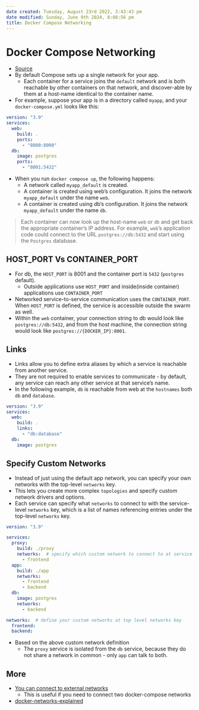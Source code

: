 ```yaml
---
date created: Tuesday, August 23rd 2022, 3:43:43 pm
date modified: Sunday, June 9th 2024, 8:08:56 pm
title: Docker Compose Networking
---
```


# Docker Compose Networking

- [Source](https://docs.docker.com/compose/networking/)
- By default Compose sets up a single network for your app.
	- Each container for a service joins the `default` network and is both reachable by other containers on that network, and discover-able by them at a host-name identical to the container name.
- For example, suppose your app is in a directory called `myapp`, and your `docker-compose.yml` looks like this:

```yml
version: "3.9"
services:
  web:
    build: .
    ports:
      - "8000:8000"
  db:
    image: postgres
    ports:
      - "8001:5432"
```

- When you run `docker compose up`, the following happens:
	- A network called `myapp_default` is created.
	- A container is created using web’s configuration. It joins the network `myapp_default` under the name `web`.
	- A container is created using db’s configuration. It joins the network `myapp_default` under the name `db`.

> Each container can now look up the host-name `web` or `db` and get back the appropriate container’s IP address. For example, `web`’s application code could connect to the URL `postgres://db:5432` and start using the `Postgres` database.

## HOST_PORT Vs CONTAINER_PORT

- For db, the `HOST_PORT` is 8001 and the container port is `5432` (`postgres` default).
	- Outside applications use `HOST_PORT` and inside(inside container) applications use `CONTAINER_PORT`
- Networked service-to-service communication uses the `CONTAINER_PORT`. When `HOST_PORT` is defined, the service is accessible outside the swarm as well.
- Within the `web` container, your connection string to db would look like `postgres://db:5432`, and from the host machine, the connection string would look like `postgres://{DOCKER_IP}:8001`.

## Links

- Links allow you to define extra aliases by which a service is reachable from another service.
- They are not required to enable services to communicate - by default, any service can reach any other service at that service’s name.
- In the following example, `db` is reachable from web at the `hostnames` both `db` and `database`.

```yml
version: "3.9"
services:
  web:
    build: .
    links:
      - "db:database"
  db:
    image: postgres
```

## Specify Custom Networks

- Instead of just using the default app network, you can specify your own networks with the top-level `networks` key.
- This lets you create more complex `topologies` and specify custom network drivers and options.
- Each service can specify what `networks` to connect to with the service-level `networks` key, which is a list of names referencing entries under the top-level `networks` key.

```yml
version: "3.9"

services:
  proxy:
    build: ./proxy
    networks:  # specify which custom network to connect to at service level networks key
      - frontend 
  app:
    build: ./app
    networks:
      - frontend
      - backend
  db:
    image: postgres
    networks:
      - backend

networks:  # define your custom networks at top level networks key
  frontend: 
  backend:
```

- Based on the above custom network definition
	- The `proxy` service is isolated from the `db` service, because they do not share a network in common - only `app` can talk to both.

## More

 - [You can connect to external networks](https://docs.docker.com/compose/networking/#use-a-pre-existing-network)
	 - This is useful if you need to connect two docker-compose networks
 - [docker-networks-explained](https://accesto.com/blog/docker-networks-explained-part-2/)
